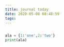 ```yaml
---
title: journal today
date: 2020-05-08 08:48:59
tags:
---
```


~~~python

ala = {1:'one',2:'two'}
print(ala)
~~~
